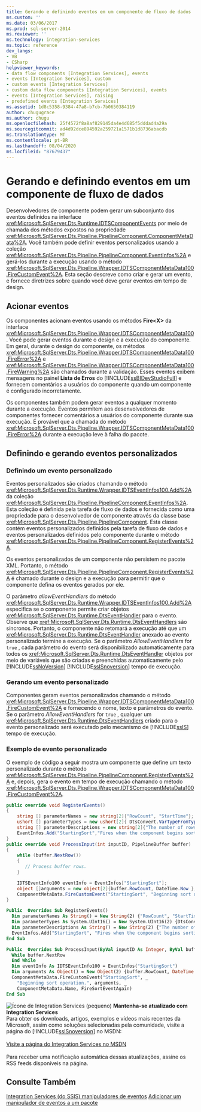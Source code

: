 ```yaml
---
title: Gerando e definindo eventos em um componente de fluxo de dados | Microsoft Docs
ms.custom: ''
ms.date: 03/06/2017
ms.prod: sql-server-2014
ms.reviewer: ''
ms.technology: integration-services
ms.topic: reference
dev_langs:
- VB
- CSharp
helpviewer_keywords:
- data flow components [Integration Services], events
- events [Integration Services], custom
- custom events [Integration Services]
- custom data flow components [Integration Services], events
- events [Integration Services], raising
- predefined events [Integration Services]
ms.assetid: 1d8c5358-9384-47a8-b7cb-7b0650384119
author: chugugrace
ms.author: chugu
ms.openlocfilehash: 25f4572f8a8af829145da4e4d685f5dddad4a29a
ms.sourcegitcommit: ad4d92dce894592a259721a1571b1d8736abacdb
ms.translationtype: MT
ms.contentlocale: pt-BR
ms.lasthandoff: 08/04/2020
ms.locfileid: "87679437"
---
```

# <a name="raising-and-defining-events-in-a-data-flow-component"></a>Gerando e definindo eventos em um componente de fluxo de dados
  Desenvolvedores de componente podem gerar um subconjunto dos eventos definidos na interface <xref:Microsoft.SqlServer.Dts.Runtime.IDTSComponentEvents> por meio de chamada dos métodos expostos na propriedade <xref:Microsoft.SqlServer.Dts.Pipeline.PipelineComponent.ComponentMetaData%2A>. Você também pode definir eventos personalizados usando a coleção <xref:Microsoft.SqlServer.Dts.Pipeline.PipelineComponent.EventInfos%2A> e gerá-los durante a execução usando o método <xref:Microsoft.SqlServer.Dts.Pipeline.Wrapper.IDTSComponentMetaData100.FireCustomEvent%2A>. Esta seção descreve como criar e gerar um evento, e fornece diretrizes sobre quando você deve gerar eventos em tempo de design.

## <a name="raising-events"></a>Acionar eventos
 Os componentes acionam eventos usando os métodos **Fire\<X>** da interface <xref:Microsoft.SqlServer.Dts.Pipeline.Wrapper.IDTSComponentMetaData100>. Você pode gerar eventos durante o design e a execução do componente. Em geral, durante o design do componente, os métodos <xref:Microsoft.SqlServer.Dts.Pipeline.Wrapper.IDTSComponentMetaData100.FireError%2A> e <xref:Microsoft.SqlServer.Dts.Pipeline.Wrapper.IDTSComponentMetaData100.FireWarning%2A> são chamados durante a validação. Esses eventos exibem mensagens no painel **Lista de Erros** do [!INCLUDE[ssBIDevStudioFull](../../../includes/ssbidevstudiofull-md.md)] e fornecem comentários a usuários do componente quando um componente é configurado incorretamente.

 Os componentes também podem gerar eventos a qualquer momento durante a execução. Eventos permitem aos desenvolvedores de componentes fornecer comentários a usuários do componente durante sua execução. É provável que a chamada do método <xref:Microsoft.SqlServer.Dts.Pipeline.Wrapper.IDTSComponentMetaData100.FireError%2A> durante a execução leve à falha do pacote.

## <a name="defining-and-raising-custom-events"></a>Definindo e gerando eventos personalizados

### <a name="defining-a-custom-event"></a>Definindo um evento personalizado
 Eventos personalizados são criados chamando o método <xref:Microsoft.SqlServer.Dts.Runtime.Wrapper.IDTSEventInfos100.Add%2A> da coleção <xref:Microsoft.SqlServer.Dts.Pipeline.PipelineComponent.EventInfos%2A>. Esta coleção é definida pela tarefa de fluxo de dados e fornecida como uma propriedade para o desenvolvedor de componente através da classe base <xref:Microsoft.SqlServer.Dts.Pipeline.PipelineComponent>. Esta classe contém eventos personalizados definidos pela tarefa de fluxo de dados e eventos personalizados definidos pelo componente durante o método <xref:Microsoft.SqlServer.Dts.Pipeline.PipelineComponent.RegisterEvents%2A>.

 Os eventos personalizados de um componente não persistem no pacote XML. Portanto, o método <xref:Microsoft.SqlServer.Dts.Pipeline.PipelineComponent.RegisterEvents%2A> é chamado durante o design e a execução para permitir que o componente defina os eventos gerados por ele.

 O parâmetro *allowEventHandlers* do método <xref:Microsoft.SqlServer.Dts.Runtime.Wrapper.IDTSEventInfos100.Add%2A> especifica se o componente permite criar objetos <xref:Microsoft.SqlServer.Dts.Runtime.DtsEventHandler> para o evento. Observe que <xref:Microsoft.SqlServer.Dts.Runtime.DtsEventHandlers> são síncronos. Portanto, o componente não retomará a execução até que um <xref:Microsoft.SqlServer.Dts.Runtime.DtsEventHandler> anexado ao evento personalizado termine a execução. Se o parâmetro *AllowEventHandlers* for `true` , cada parâmetro do evento será disponibilizado automaticamente para todos os <xref:Microsoft.SqlServer.Dts.Runtime.DtsEventHandler> objetos por meio de variáveis que são criadas e preenchidas automaticamente pelo [!INCLUDE[ssNoVersion](../../../includes/ssnoversion-md.md)] [!INCLUDE[ssISnoversion](../../../includes/ssisnoversion-md.md)] tempo de execução.

### <a name="raising-a-custom-event"></a>Gerando um evento personalizado
 Componentes geram eventos personalizados chamando o método <xref:Microsoft.SqlServer.Dts.Pipeline.Wrapper.IDTSComponentMetaData100.FireCustomEvent%2A> e fornecendo o nome, texto e parâmetros do evento. Se o parâmetro *AllowEventHandlers* for `true` , qualquer um <xref:Microsoft.SqlServer.Dts.Runtime.DtsEventHandlers> criado para o evento personalizado será executado pelo mecanismo de [!INCLUDE[ssIS](../../../includes/ssis-md.md)] tempo de execução.

### <a name="custom-event-sample"></a>Exemplo de evento personalizado
 O exemplo de código a seguir mostra um componente que define um texto personalizado durante o método <xref:Microsoft.SqlServer.Dts.Pipeline.PipelineComponent.RegisterEvents%2A> e, depois, gera o evento em tempo de execução chamando o método <xref:Microsoft.SqlServer.Dts.Pipeline.Wrapper.IDTSComponentMetaData100.FireCustomEvent%2A>.

```csharp
public override void RegisterEvents()
{
    string [] parameterNames = new string[2]{"RowCount", "StartTime"};
    ushort [] parameterTypes = new ushort[2]{ DtsConvert.VarTypeFromTypeCode(TypeCode.Int32), DtsConvert.VarTypeFromTypeCode(TypeCode.DateTime)};
    string [] parameterDescriptions = new string[2]{"The number of rows to sort.", "The start time of the Sort operation."};
    EventInfos.Add("StartingSort","Fires when the component begins sorting the rows.",false,ref parameterNames, ref parameterTypes, ref parameterDescriptions);
}
public override void ProcessInput(int inputID, PipelineBuffer buffer)
{
    while (buffer.NextRow())
    {
       // Process buffer rows.
    }

    IDTSEventInfo100 eventInfo = EventInfos["StartingSort"];
    object []arguments = new object[2]{buffer.RowCount, DateTime.Now };
    ComponentMetaData.FireCustomEvent("StartingSort", "Beginning sort operation.", ref arguments, ComponentMetaData.Name, ref FireSortEventAgain);
}
```

```vb
Public  Overrides Sub RegisterEvents() 
  Dim parameterNames As String() = New String(2) {"RowCount", "StartTime"} 
  Dim parameterTypes As System.UInt16() = New System.UInt16(2) {DtsConvert.VarTypeFromTypeCode(TypeCode.Int32), DtsConvert.VarTypeFromTypeCode(TypeCode.DateTime)} 
  Dim parameterDescriptions As String() = New String(2) {"The number of rows to sort.", "The start time of the Sort operation."} 
  EventInfos.Add("StartingSort", "Fires when the component begins sorting the rows.", False, parameterNames, parameterTypes, parameterDescriptions) 
End Sub 

Public  Overrides Sub ProcessInput(ByVal inputID As Integer, ByVal buffer As PipelineBuffer) 
  While buffer.NextRow 
  End While 
  Dim eventInfo As IDTSEventInfo100 = EventInfos("StartingSort") 
  Dim arguments As Object() = New Object(2) {buffer.RowCount, DateTime.Now} 
  ComponentMetaData.FireCustomEvent("StartingSort", _
    "Beginning sort operation.", arguments, _
    ComponentMetaData.Name, FireSortEventAgain) 
End Sub
```

![Ícone de Integration Services (pequeno)](../../media/dts-16.gif "Ícone do Integration Services (pequeno)")  **Mantenha-se atualizado com Integration Services**<br /> Para obter os downloads, artigos, exemplos e vídeos mais recentes da Microsoft, assim como soluções selecionadas pela comunidade, visite a página do [!INCLUDE[ssISnoversion](../../../includes/ssisnoversion-md.md)] no MSDN:<br /><br /> [Visite a página do Integration Services no MSDN](https://go.microsoft.com/fwlink/?LinkId=136655)<br /><br /> Para receber uma notificação automática dessas atualizações, assine os RSS feeds disponíveis na página.

## <a name="see-also"></a>Consulte Também
 [Integration Services &#40;do SSIS&#41; manipuladores de eventos](../../integration-services-ssis-event-handlers.md) [Adicionar um manipulador de eventos a um pacote](../../add-an-event-handler-to-a-package.md)


